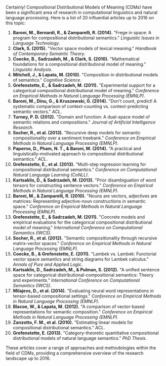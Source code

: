 Certainly! Compositional Distributional Models of Meaning (CDMs) have been a significant area of research in computational linguistics and natural language processing. Here is a list of 20 influential articles up to 2016 on this topic:

1. **Baroni, M., Bernardi, R., & Zamparelli, R. (2014).** "Frege in space: A program for compositional distributional semantics." *Linguistic Issues in Language Technology*.
2. **Clark, S. (2015).** "Vector space models of lexical meaning." *Handbook of Contemporary Semantic Theory*.
3. **Coecke, B., Sadrzadeh, M., & Clark, S. (2010).** "Mathematical foundations for a compositional distributional model of meaning." *Linguistic Analysis*.
4. **Mitchell, J., & Lapata, M. (2010).** "Composition in distributional models of semantics." *Cognitive Science*.
5. **Grefenstette, E., & Sadrzadeh, M. (2011).** "Experimental support for a categorical compositional distributional model of meaning." *Conference on Empirical Methods in Natural Language Processing (EMNLP)*.
6. **Baroni, M., Dinu, G., & Kruszewski, G. (2014).** "Don't count, predict! A systematic comparison of context-counting vs. context-predicting semantic vectors." *ACL*.
7. **Turney, P. D. (2012).** "Domain and function: A dual-space model of semantic relations and compositions." *Journal of Artificial Intelligence Research*.
8. **Socher, R., et al. (2013).** "Recursive deep models for semantic compositionality over a sentiment treebank." *Conference on Empirical Methods in Natural Language Processing (EMNLP)*.
9. **Paperno, D., Pham, N. T., & Baroni, M. (2014).** "A practical and linguistically-motivated approach to compositional distributional semantics." *ACL*.
10. **Grefenstette, E., et al. (2013).** "Multi-step regression learning for compositional distributional semantics." *Conference on Computational Natural Language Learning (CoNLL)*.
11. **Kartsaklis, D., & Sadrzadeh, M. (2013).** "Prior disambiguation of word tensors for constructing sentence vectors." *Conference on Empirical Methods in Natural Language Processing (EMNLP)*.
12. **Baroni, M., & Zamparelli, R. (2010).** "Nouns are vectors, adjectives are matrices: Representing adjective-noun constructions in semantic space." *Conference on Empirical Methods in Natural Language Processing (EMNLP)*.
13. **Grefenstette, E., & Sadrzadeh, M. (2011).** "Concrete models and empirical evaluations for the categorical compositional distributional model of meaning." *International Conference on Computational Semantics (IWCS)*.
14. **Socher, R., et al. (2012).** "Semantic compositionality through recursive matrix-vector spaces." *Conference on Empirical Methods in Natural Language Processing (EMNLP)*.
15. **Coecke, B., & Grefenstette, E. (2011).** "Lambek vs. Lambek: Functorial vector space semantics and string diagrams for Lambek calculus." *Annals of Pure and Applied Logic*.
16. **Kartsaklis, D., Sadrzadeh, M., & Pulman, S. (2012).** "A unified sentence space for categorical distributional-compositional semantics: Theory and experiments." *International Conference on Computational Semantics (IWCS)*.
17. **Milajevs, D., et al. (2014).** "Evaluating neural word representations in tensor-based compositional settings." *Conference on Empirical Methods in Natural Language Processing (EMNLP)*.
18. **Blacoe, W., & Lapata, M. (2012).** "A comparison of vector-based representations for semantic composition." *Conference on Empirical Methods in Natural Language Processing (EMNLP)*.
19. **Zanzotto, F. M., et al. (2010).** "Estimating linear models for compositional distributional semantics." *ACL*.
20. **Grefenstette, E. (2013).** "Category-theoretic quantitative compositional distributional models of natural language semantics." *PhD Thesis*.

These articles cover a range of approaches and methodologies within the field of CDMs, providing a comprehensive overview of the research landscape up to 2016.